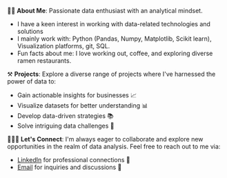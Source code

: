 👦🏻 **About Me**: Passionate data enthusiast with an analytical mindset.
- I have a keen interest in working with data-related technologies and solutions
- I mainly work with: Python (Pandas, Numpy, Matplotlib, Scikit learn), Visualization platforms, git, SQL.
- Fun facts about me: I love working out, coffee, and exploring diverse ramen restaurants.

⚒️ **Projects**: Explore a diverse range of projects where I've harnessed the power of data to:
   - Gain actionable insights for businesses 📈
   - Visualize datasets for better understanding 📊
   - Develop data-driven strategies 📚
   - Solve intriguing data challenges 🧩

👨🏻‍💻 **Let's Connect**: I'm always eager to collaborate and explore new opportunities in the realm of data analysis. Feel free to reach out to me via:
   - [LinkedIn](https://www.linkedin.com/in/pushpakd226/) for professional connections 🤝
   - [Email](mailto:pushpakgdca@gmail.com) for inquiries and discussions 📧

